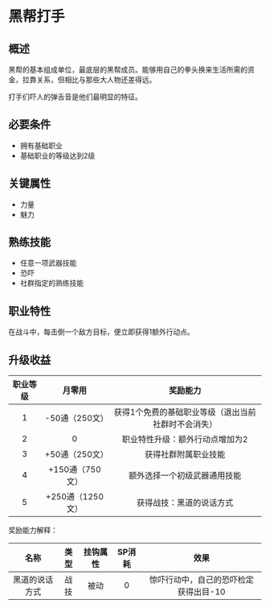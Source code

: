 # 黑帮打手

## 概述

黑帮的基本组成单位，最底层的黑帮成员。能够用自己的拳头换来生活所需的资金，拉靠关系，但相比与那些大人物还差得远。

打手们吓人的弹舌音是他们最明显的特征。

## 必要条件

* 拥有基础职业
* 基础职业的等级达到2级

## 关键属性

* 力量
* 魅力

## 熟练技能

* 任意一项武器技能
* 恐吓
* 社群指定的熟练技能

## 职业特性

在战斗中，每击倒一个敌方目标，便立即获得1额外行动点。

## 升级收益

职业等级|月零用|奖励能力
:--:|:--:|:--:
1|-50通（250文）|获得1个免费的基础职业等级（退出当前社群时不会消失）
2|0|职业特性升级：额外行动点增加为2
3|+50通（250文）|获得社群附属职业技能
4|+150通（750文）|额外选择一个初级武器通用技能
5|+250通（1250文）|获得战技：黑道的说话方式

奖励能力解释：

名称|类型|挂钩属性|SP消耗|效果
:--:|:--:|:--:|:--:|:--:
黑道的说话方式|战技|被动|0|惊吓行动中，自己的恐吓检定获得出目-10
